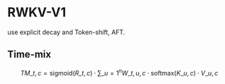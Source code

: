 # RWKV-V1
use explicit decay and Token-shift, AFT.
## Time-mix
$$ TM\_{t,c} = \mathrm{sigmoid}(R\_{t,c}) \cdot \sum\_{u=1}^{n} W\_{t,u,c} \cdot \mathrm{softmax}(K\_{u,c}) \cdot V\_{u,c} $$

